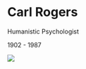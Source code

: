 # Carl Rogers

Humanistic Psychologist

1902 - 1987

![](https://static.wikia.nocookie.net/psychology/images/d/d6/Carl_Rogers.jpg/revision/latest/scale-to-width-down/340?cb=20060731165627)